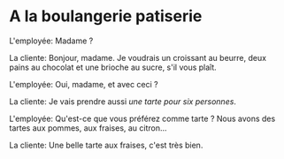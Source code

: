 # A la boulangerie patiserie

L'employée: Madame ?

La cliente: Bonjour, madame. Je voudrais un croissant au beurre, deux pains au chocolat et une brioche au sucre, s'il vous plaît.

L'employée: Oui, madame, et avec ceci ?

La cliente: Je vais prendre aussi *une tarte pour six personnes*.

L'employée: Qu'est-ce que vous préférez comme tarte ? Nous avons des tartes aux pommes, aux fraises, au citron...

La cliente: Une belle tarte aux fraises, c'est très bien.
